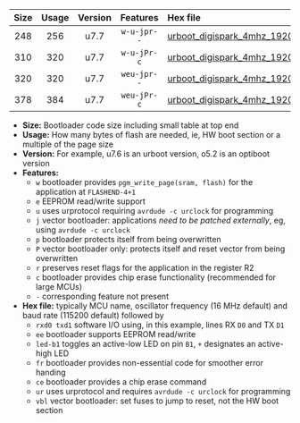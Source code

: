|Size|Usage|Version|Features|Hex file|
|:-:|:-:|:-:|:-:|:--|
|248|256|u7.7|`w-u-jpr--`|[urboot_digispark_4mhz_19200bps_rxb4_txb3_led+b1_ur_vbl.hex](https://raw.githubusercontent.com/stefanrueger/urboot.hex/main/boards/digispark/fcpu_4mhz/19200_bps/urboot_digispark_4mhz_19200bps_rxb4_txb3_led+b1_ur_vbl.hex)|
|310|320|u7.7|`w-u-jPr-c`|[urboot_digispark_4mhz_19200bps_rxb4_txb3_led+b1_fr_ce_ur_vbl.hex](https://raw.githubusercontent.com/stefanrueger/urboot.hex/main/boards/digispark/fcpu_4mhz/19200_bps/urboot_digispark_4mhz_19200bps_rxb4_txb3_led+b1_fr_ce_ur_vbl.hex)|
|320|320|u7.7|`weu-jpr--`|[urboot_digispark_4mhz_19200bps_rxb4_txb3_ee_led+b1_ur_vbl.hex](https://raw.githubusercontent.com/stefanrueger/urboot.hex/main/boards/digispark/fcpu_4mhz/19200_bps/urboot_digispark_4mhz_19200bps_rxb4_txb3_ee_led+b1_ur_vbl.hex)|
|378|384|u7.7|`weu-jPr-c`|[urboot_digispark_4mhz_19200bps_rxb4_txb3_ee_led+b1_fr_ce_ur_vbl.hex](https://raw.githubusercontent.com/stefanrueger/urboot.hex/main/boards/digispark/fcpu_4mhz/19200_bps/urboot_digispark_4mhz_19200bps_rxb4_txb3_ee_led+b1_fr_ce_ur_vbl.hex)|

- **Size:** Bootloader code size including small table at top end
- **Usage:** How many bytes of flash are needed, ie, HW boot section or a multiple of the page size
- **Version:** For example, u7.6 is an urboot version, o5.2 is an optiboot version
- **Features:**
  + `w` bootloader provides `pgm_write_page(sram, flash)` for the application at `FLASHEND-4+1`
  + `e` EEPROM read/write support
  + `u` uses urprotocol requiring `avrdude -c urclock` for programming
  + `j` vector bootloader: applications *need to be patched externally*, eg, using `avrdude -c urclock`
  + `p` bootloader protects itself from being overwritten
  + `P` vector bootloader only: protects itself and reset vector from being overwritten
  + `r` preserves reset flags for the application in the register R2
  + `c` bootloader provides chip erase functionality (recommended for large MCUs)
  + `-` corresponding feature not present
- **Hex file:** typically MCU name, oscillator frequency (16 MHz default) and baud rate (115200 default) followed by
  + `rxd0 txd1` software I/O using, in this example, lines RX `D0` and TX `D1`
  + `ee` bootloader supports EEPROM read/write
  + `led-b1` toggles an active-low LED on pin `B1`, `+` designates an active-high LED
  + `fr` bootloader provides non-essential code for smoother error handing
  + `ce` bootloader provides a chip erase command
  + `ur` uses urprotocol and requires `avrdude -c urclock` for programming
  + `vbl` vector bootloader: set fuses to jump to reset, not the HW boot section
